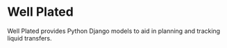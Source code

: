 # Well Plated

Well Plated provides Python Django models to aid in planning and tracking liquid transfers.
